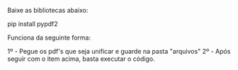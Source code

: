 Baixe as bibliotecas abaixo:

pip install pypdf2

Funciona da seguinte forma:

1º - Pegue os pdf's que seja unificar e guarde na pasta "arquivos"
2º - Após seguir com o item acima, basta executar o código.